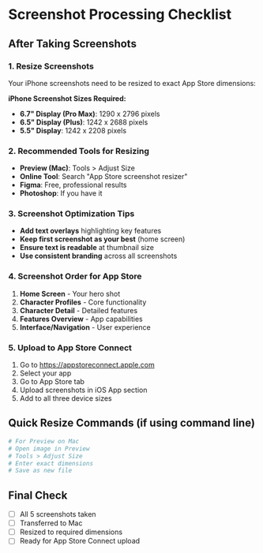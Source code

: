 # Screenshot Processing Checklist

## After Taking Screenshots

### 1. Resize Screenshots
Your iPhone screenshots need to be resized to exact App Store dimensions:

**iPhone Screenshot Sizes Required:**
- **6.7" Display (Pro Max)**: 1290 x 2796 pixels
- **6.5" Display (Plus)**: 1242 x 2688 pixels  
- **5.5" Display**: 1242 x 2208 pixels

### 2. Recommended Tools for Resizing
- **Preview (Mac)**: Tools > Adjust Size
- **Online Tool**: Search "App Store screenshot resizer"
- **Figma**: Free, professional results
- **Photoshop**: If you have it

### 3. Screenshot Optimization Tips
- **Add text overlays** highlighting key features
- **Keep first screenshot as your best** (home screen)
- **Ensure text is readable** at thumbnail size
- **Use consistent branding** across all screenshots

### 4. Screenshot Order for App Store
1. **Home Screen** - Your hero shot
2. **Character Profiles** - Core functionality  
3. **Character Detail** - Detailed features
4. **Features Overview** - App capabilities
5. **Interface/Navigation** - User experience

### 5. Upload to App Store Connect
1. Go to https://appstoreconnect.apple.com
2. Select your app
3. Go to App Store tab
4. Upload screenshots in iOS App section
5. Add to all three device sizes

## Quick Resize Commands (if using command line)
```bash
# For Preview on Mac
# Open image in Preview
# Tools > Adjust Size
# Enter exact dimensions
# Save as new file
```

## Final Check
- [ ] All 5 screenshots taken
- [ ] Transferred to Mac
- [ ] Resized to required dimensions
- [ ] Ready for App Store Connect upload